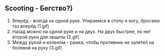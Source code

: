 ## Scooting - Бегство?)

1. Вперёд - всегда на одной руке. Упираемся в стопу и ногу, бросаем таз вперёд (1.gif)
2. Назад можно на одной руке и на двух. На двух быстрее, но нет второй руки для защиты (2.gif)
3. Между рукой и коленом - рамка, чтобы противник не залетел на болевой на руку (3.gif)
